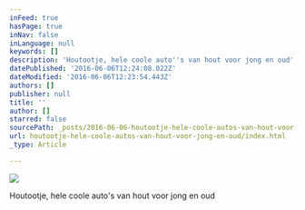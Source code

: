 ```yaml
---
inFeed: true
hasPage: true
inNav: false
inLanguage: null
keywords: []
description: 'Houtootje, hele coole auto''s van hout voor jong en oud'
datePublished: '2016-06-06T12:24:08.022Z'
dateModified: '2016-06-06T12:23:54.443Z'
authors: []
publisher: null
title: ''
author: []
starred: false
sourcePath: _posts/2016-06-06-houtootje-hele-coole-autos-van-hout-voor-jong-en-oud.md
url: houtootje-hele-coole-autos-van-hout-voor-jong-en-oud/index.html
_type: Article

---
```

![](https://the-grid-user-content.s3-us-west-2.amazonaws.com/159d3acf-cd88-40a1-9877-40690cf3b5d8.jpg)

Houtootje, hele coole auto's van hout voor jong en oud